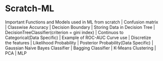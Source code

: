# Scratch-ML
Important Functions and Models used in ML from scratch |
Confusion matrix |
Classwise Accuracy |
Decision Boundary |
Storing Data in Decision Tree |
DecisionTreeClassifier(criterion = gini index) |
Continuos to Categorical(Data Specific) |
Example of ROC-AUC Curve use |
Discretize the features |
Likelihood Probability |
Posterior Probability(Data Specific) |
Gaussian Naive Bayes Classifier |
Bagging Classifier |
K-Means Clustering | 
PCA |
MLP

